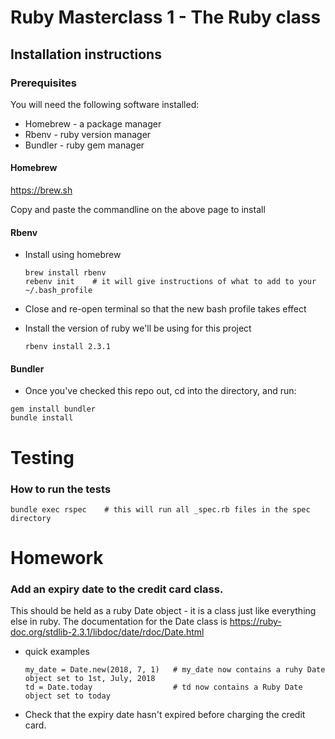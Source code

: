 # Ruby Masterclass 1 - The Ruby class

## Installation instructions

### Prerequisites

You will need the following software installed:
- Homebrew - a package manager
- Rbenv - ruby version manager
- Bundler - ruby gem manager


#### Homebrew

https://brew.sh

Copy and paste the commandline on the above page to install

#### Rbenv

- Install using homebrew
    ```
    brew install rbenv
    rebenv init    # it will give instructions of what to add to your ~/.bash_profile
    ```
- Close and re-open terminal so that the new bash profile takes effect

- Install the version of ruby we'll be using for this project
    ```apple js
    rbenv install 2.3.1
    ```

#### Bundler

- Once you've checked this repo out, cd into the directory, and run:
```apple js
gem install bundler
bundle install
```

# Testing
### How to run the tests

```
bundle exec rspec    # this will run all _spec.rb files in the spec directory
```


# Homework

### Add an expiry date to the credit card class.

This should be held as a ruby Date object - it is a class just like everything else in ruby.
The documentation for the Date class is https://ruby-doc.org/stdlib-2.3.1/libdoc/date/rdoc/Date.html

- quick examples
    ```
    my_date = Date.new(2018, 7, 1)   # my_date now contains a ruhy Date object set to 1st, July, 2018
    td = Date.today                  # td now contains a Ruby Date object set to today
    ``` 


-  Check that the expiry date hasn't expired before charging the credit card.

